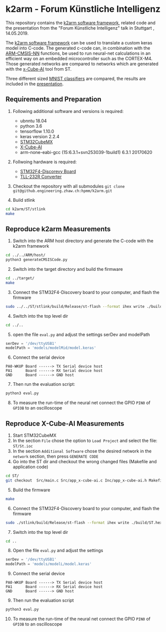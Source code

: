 # k2arm - Forum Künstliche Intelligenz

This repository contains the [k2arm software framework](https://github.engineering.zhaw.ch/hpmm/ki_forum_stuttgart/blob/master/ARM/host/k2arm.py), related code and the presentation from the "Forum Künstliche Intelligenz" talk in Stuttgart , 14.05.2019. 

The [k2arm software framework](https://github.engineering.zhaw.ch/hpmm/ki_forum_stuttgart/blob/master/ARM/host/k2arm.py) can be used to translate a custom keras model into C-code.
The generated c-code can, in combination with the [ARM-CMSIS-NN](http://www.keil.com/pack/doc/CMSIS_Dev/NN/html/index.html) functions, 
be used to run neural-net calculations in an efficient way on an embedded microcontroller such as the CORTEX-M4. Those generated networks are compared to networks which are generated with the [x-Cube-AI](https://www.st.com/en/embedded-software/x-cube-ai.html) tool from ST.

Three different sized [MNIST classifiers](https://github.engineering.zhaw.ch/hpmm/ki_forum_stuttgart/blob/master/models/) are compared, the results are included in the [presentation](https://github.engineering.zhaw.ch/hpmm/ki_forum_stuttgart/blob/master/k2arm_final.pptx).

##  Requirements and Preparation
1. Following additional software and versions is required:
   - ubnntu 18.04
   - python 3.6
   - tensorflow 1.10.0
   - keras version 2.2.4 
   - [STM32CubeMX](https://www.st.com/en/development-tools/stm32cubemx.html)
   - [X-Cube-AI](https://www.st.com/en/embedded-software/x-cube-ai.html)
   - arm-none-eabi-gcc (15:6.3.1+svn253039-1build1) 6.3.1 20170620

2. Follwoing hardware is required:
   - [STM32F4-Discorevy Board](https://www.st.com/en/evaluation-tools/stm32f4discovery.html)
   - [TLL-232R Converter](https://ch.farnell.com/ftdi/ttl-232r-3v3/kabel-usb-ttl-pegel-seriell-umsetzung/dp/1329311?mckv=s89FAqCVd_dc|pcrid|251391972450|kword|ttl-232r-3v3|match|p|plid|&CMP=KNC-GCH-GEN-SKU-MDC-German&gclid=EAIaIQobChMIjfS4hcyo2wIVxDobCh14jwVBEAAYAiAAEgLMo_D_BwE)

3. Checkout the repository with all submodules
`git clone git@github.engineering.zhaw.ch:hpmm/k2arm.git`

4. Build stlink
```bash
cd k2arm/ST/stlink
make
```

## Reproduce k2arm Measurements
1. Switch into the ARM host directory and generate the C-code with the k2arm framework
```bash
cd ../../ARM/host/
python3 generateCMSISCode.py
```
2. Switch into the target directory and build the firmware
```bash
cd ../target/
make
```
3. Connect the STM32F4-Discovery board to your computer, and flash the firmware
```bash
sudo ../../ST/stlink/build/Release/st-flash --format ihex write ./build/k2arm.hex
```
4. Switch into the top level dir
```bash
cd ../..
```
5. open the file `eval.py` and adjust the settings serDev and modelPath
```python
serDev = '/dev/ttyUSB1'
modelPath = 'models/modelMid/model.keras'
```
6. Connect the serial device
```
PA0-WKUP Board ------> TX Serial device host
PA1      Board ------> RX Serial device host
GND      Board ------> GND host
```
7. Then run the evaluation script:
```bash
python3 eval.py
```
8. To measure the run-time of the neural net connect the GPIO `PIN0` of `GPIOB` to an oscilloscope 


## Reproduce X-Cube-AI Measurements

1. Start STM32CubeMX
2. In the section `File` chose the option to `Load Project` and select the file: `ST/St.ioc`
3. In the section `Additional Software` chose the desired network in the `network` section, then press `GENERATE CODE`
4. Go into the ST dir and checkout the wrong changed files (Makefile and application code)
```bash
cd ST/
git checkout  Src/main.c Src/app_x-cube-ai.c Inc/app_x-cube-ai.h Makefile
```
5. Build the firmware
```bash
make
```
6. Connect the STM32F4-Discovery board to your computer, and flash the firmware

```bash
sudo ./stlink/build/Release/st-flash --format ihex write ./build/ST.hex
```
7. Switch into the top level dir

```bash
cd ..
```
8. Open the file `eval.py` and adjust the settings
```python
serDev = '/dev/ttyUSB1'
modelPath = 'models/modelL/model.keras'
```
9. Connect the serial device
```
PA0-WKUP Board ------> TX Serial device host
PA1      Board ------> RX Serial device host
GND      Board ------> GND host
```
9. Then run the evaluation script
```bash
python3 eval.py
```
10. To measure the run-time of the neural net connect the GPIO `PIN0` of `GPIOB` to an oscilloscope 
